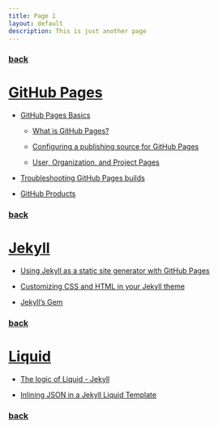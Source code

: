 ```yaml
---
title: Page 1
layout: default
description: This is just another page
---
```


### [back](./)

# [GitHub Pages](https://pages.github.com/)

- [GitHub Pages Basics](
   https://help.github.com/en/categories/github-pages-basics
  )

  - [What is GitHub Pages?](
     https://help.github.com/en/articles/what-is-github-pages
    )

  - [Configuring a publishing source for GitHub Pages](
     https://help.github.com/en/articles/configuring-a-publishing-source-for-github-pages
    )

  - [User, Organization, and Project Pages](
     https://help.github.com/en/articles/user-organization-and-project-pages
    )

- [Troubleshooting GitHub Pages builds](
   https://help.github.com/en/articles/troubleshooting-github-pages-builds
  )

- [GitHub Products](
   https://help.github.com/en/articles/githubs-products
 )

### [back](./)

# [Jekyll](https://jekyllrb.com/)

- [Using Jekyll as a static site generator with GitHub Pages](
   https://help.github.com/en/articles/using-jekyll-as-a-static-site-generator-with-github-pages
  )

- [Customizing CSS and HTML in your Jekyll theme](
   https://help.github.com/en/articles/customizing-css-and-html-in-your-jekyll-theme
  )

- [Jekyll’s Gem](
   https://rubygems.org/gems/jekyll
  )

### [back](./)

# [Liquid](https://shopify.github.io/liquid/)

- [The logic of Liquid - Jekyll](
   https://www.thomas-bishop.com/blog/introduction-to-liquid-for-jekyll-development/
  )

- [Inlining JSON in a Jekyll Liquid Template](
   https://mrcoles.com/inlining-json-jekyll-liquid-template/
  )

### [back](./)

